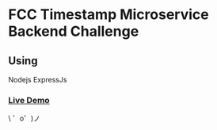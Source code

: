 # FCC Timestamp Microservice Backend Challenge

## Using

Nodejs
ExpressJs

### [Live Demo](https://cerulean-rifle.glitch.me/)

\ ゜o゜)ノ
